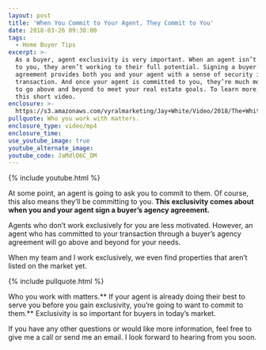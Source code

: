 ```yaml
---
layout: post
title: 'When You Commit to Your Agent, They Commit to You'
date: 2018-03-26 09:30:00
tags:
  - Home Buyer Tips
excerpt: >-
  As a buyer, agent exclusivity is very important. When an agent isn’t committed
  to you, they aren’t working to their full potential. Signing a buyer’s agency
  agreement provides both you and your agent with a sense of security in the
  transaction. And once your agent is committed to you, they’re much more likely
  to go above and beyond to meet your real estate goals. To learn more, watch
  this short video.
enclosure: >-
  https://s3.amazonaws.com/vyralmarketing/Jay+White/Video/2018/The+White+Group+%257C+Exclusivity+for+Buyers+Agent+Agreements.mp4
pullquote: Who you work with matters.
enclosure_type: video/mp4
enclosure_time:
use_youtube_image: true
youtube_alternate_image:
youtube_code: JaMdlQ6C_DM
---
```


{% include youtube.html %}

At some point, an agent is going to ask you to commit to them. Of course, this also means they’ll be committing to you. **This exclusivity comes about when you and your agent sign a buyer’s agency agreement.**

Agents who don’t work exclusively for you are less motivated. However, an agent who has committed to your transaction through a buyer’s agency agreement will go above and beyond for your needs.

When my team and I work exclusively, we even find properties that aren’t listed on the market yet.

{% include pullquote.html %}

Who you work with matters.\*\* If your agent is already doing their best to serve you before you gain exclusivity, you’re going to want to commit to them.\*\* Exclusivity is so important for buyers in today’s market.

If you have any other questions or would like more information, feel free to give me a call or send me an email. I look forward to hearing from you soon.